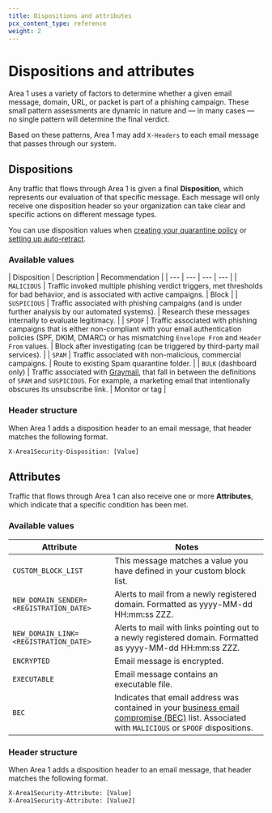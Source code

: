 ```yaml
---
title: Dispositions and attributes
pcx_content_type: reference
weight: 2
---
```


# Dispositions and attributes

Area 1 uses a variety of factors to determine whether a given email message, domain, URL, or packet is part of a phishing campaign. These small pattern assessments are dynamic in nature and — in many cases — no single pattern will determine the final verdict.

Based on these patterns, Area 1 may add `X-Headers` to each email message that passes through our system.

## Dispositions

Any traffic that flows through Area 1 is given a final **Disposition**, which represents our evaluation of that specific message. Each message will only receive one disposition header so your organization can take clear and specific actions on different message types.

You can use disposition values when [creating your quarantine policy](/email-security/email-configuration/domains-and-routing/domains/) or [setting up auto-retract](/email-security/email-configuration/retract-settings/).

### Available values

| Disposition | Description | Recommendation |
| --- | --- | --- | --- |
| `MALICIOUS` | Traffic invoked multiple phishing verdict triggers, met thresholds for bad behavior, and is associated with active campaigns. | Block |
| `SUSPICIOUS` | Traffic associated with phishing campaigns (and is under further analysis by our automated systems). | Research these messages internally to evaluate legitimacy. |
| `SPOOF` | Traffic associated with phishing campaigns that is either non-compliant with your email authentication policies (SPF, DKIM, DMARC) or has mismatching `Envelope From` and `Header From` values. | Block after investigating (can be triggered by third-party mail services). | 
| `SPAM` | Traffic associated with non-malicious, commercial campaigns. | Route to existing Spam quarantine folder. |
| `BULK` (dashboard only) | Traffic associated with [Graymail](https://en.wikipedia.org/wiki/Graymail_(email)), that fall in between the definitions of `SPAM` and `SUSPICIOUS`. For example, a marketing email that intentionally obscures its unsubscribe link. | Monitor or tag |

### Header structure

When Area 1 adds a disposition header to an email message, that header matches the following format.

```txt
X-Area1Security-Disposition: [Value]
```

## Attributes

Traffic that flows through Area 1 can also receive one or more **Attributes**, which indicate that a specific condition has been met.

### Available values

| Attribute | Notes |
| --- | --- |
| `CUSTOM_BLOCK_LIST` | This message matches a value you have defined in your custom block list. |
| `NEW_DOMAIN_SENDER=<REGISTRATION_DATE>` | Alerts to mail from a newly registered domain. Formatted as yyyy-MM-dd HH:mm:ss ZZZ. |
| `NEW_DOMAIN_LINK=<REGISTRATION_DATE>` | Alerts to mail with links pointing out to a newly registered domain. Formatted as yyyy-MM-dd HH:mm:ss ZZZ. |
| `ENCRYPTED` | Email message is encrypted. |
| `EXECUTABLE` | Email message contains an executable file. |
| `BEC` | Indicates that email address was contained in your [business email compromise (BEC)](/email-security/email-configuration/enhanced-detections/business-email-compromise/) list. Associated with `MALICIOUS` or `SPOOF` dispositions. |

### Header structure

When Area 1 adds a disposition header to an email message, that header matches the following format.

```txt
X-Area1Security-Attribute: [Value]
X-Area1Security-Attribute: [Value2]
```